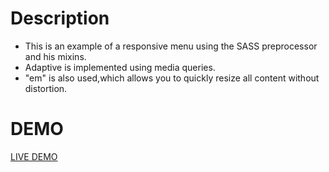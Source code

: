 # Description
- This is an example of a responsive menu using the SASS preprocessor and his mixins.
- Adaptive is implemented using media queries.
- "em" is also used,which allows you to quickly resize all content without distortion.

# DEMO
[LIVE DEMO](https://nazarenkoyana.github.io/menu-adaptive/dist/index.html)
